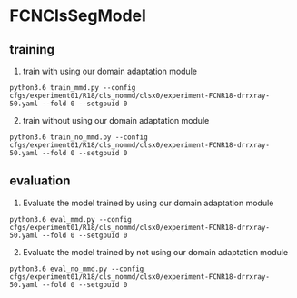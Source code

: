 # FCNClsSegModel

## training

1. train with using our domain adaptation module

```
python3.6 train_mmd.py --config cfgs/experiment01/R18/cls_nommd/clsx0/experiment-FCNR18-drrxray-50.yaml --fold 0 --setgpuid 0
```

2. train without using our domain adaptation module

```
python3.6 train_no_mmd.py --config cfgs/experiment01/R18/cls_nommd/clsx0/experiment-FCNR18-drrxray-50.yaml --fold 0 --setgpuid 0
```

## evaluation

1. Evaluate the model trained by using our domain adaptation module

```
python3.6 eval_mmd.py --config cfgs/experiment01/R18/cls_nommd/clsx0/experiment-FCNR18-drrxray-50.yaml --fold 0 --setgpuid 0
```

2. Evaluate the model trained by not using our domain adaptation module

```
python3.6 eval_no_mmd.py --config cfgs/experiment01/R18/cls_nommd/clsx0/experiment-FCNR18-drrxray-50.yaml --fold 0 --setgpuid 0
```



